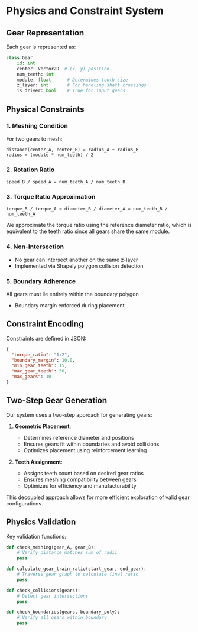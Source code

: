 # Physics and Constraint System

## Gear Representation
Each gear is represented as:
```python
class Gear:
    id: int
    center: Vector2D  # (x, y) position
    num_teeth: int
    module: float      # Determines tooth size
    z_layer: int       # For handling shaft crossings
    is_driver: bool    # True for input gears
```

## Physical Constraints
### 1. Meshing Condition
For two gears to mesh:
```
distance(center_A, center_B) = radius_A + radius_B
radius = (module * num_teeth) / 2
```

### 2. Rotation Ratio
```
speed_B / speed_A = num_teeth_A / num_teeth_B
```

### 3. Torque Ratio Approximation
```
torque_B / torque_A ≈ diameter_B / diameter_A = num_teeth_B / num_teeth_A
```
We approximate the torque ratio using the reference diameter ratio, which is equivalent to the teeth ratio since all gears share the same module.

### 4. Non-Intersection
- No gear can intersect another on the same z-layer
- Implemented via Shapely polygon collision detection

### 5. Boundary Adherence
All gears must lie entirely within the boundary polygon
- Boundary margin enforced during placement

## Constraint Encoding
Constraints are defined in JSON:
```json
{
  "torque_ratio": "1:2",
  "boundary_margin": 10.0,
  "min_gear_teeth": 15,
  "max_gear_teeth": 50,
  "max_gears": 10
}
```

## Two-Step Gear Generation
Our system uses a two-step approach for generating gears:

1. **Geometric Placement**: 
   - Determines reference diameter and positions
   - Ensures gears fit within boundaries and avoid collisions
   - Optimizes placement using reinforcement learning

2. **Teeth Assignment**:
   - Assigns teeth count based on desired gear ratios
   - Ensures meshing compatibility between gears
   - Optimizes for efficiency and manufacturability

This decoupled approach allows for more efficient exploration of valid gear configurations.

## Physics Validation
Key validation functions:
```python
def check_meshing(gear_A, gear_B):
    # Verify distance matches sum of radii
    pass

def calculate_gear_train_ratio(start_gear, end_gear):
    # Traverse gear graph to calculate final ratio
    pass

def check_collisions(gears):
    # Detect gear intersections
    pass

def check_boundaries(gears, boundary_poly):
    # Verify all gears within boundary
    pass
